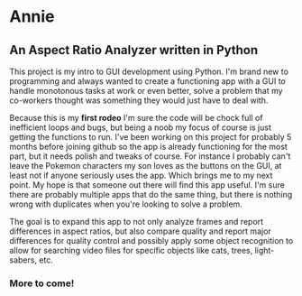 # Annie
## An Aspect Ratio Analyzer written in Python

This project is my intro to GUI development using Python.  I'm brand new to programming and always wanted to create a functioning app with a GUI to handle monotonous tasks at work or even better, solve a problem that my co-workers thought was something they would just have to deal with.

Because this is my **first rodeo** I'm sure the code will be chock full of inefficient loops and bugs, but being a noob my focus of course is just getting the functions to run.  I've been working on this project for probably 5 months before joining github so the app is already functioning for the most part, but it needs polish and tweaks of course.  For instance I probably can't leave the Pokemon characters my son loves as the buttons on the GUI, at least not if anyone seriously uses the app.  Which brings me to my next point.  My hope is that someone out there will find this app useful.  I'm sure there are probably multiple apps that do the same thing, but there is nothing wrong with duplicates when you're looking to solve a problem.

The goal is to expand this app to not only analyze frames and report differences in aspect ratios, but also compare quality and report major differences for quality control and possibly apply some object recognition to allow for searching video files for specific objects like cats, trees, light-sabers, etc.

### More to come!
